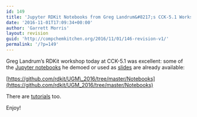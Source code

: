 ```yaml
---
id: 149
title: 'Jupyter RDKit Notebooks from Greg Landrum&#8217;s CCK-5.1 Workshop'
date: '2016-11-01T17:09:34+00:00'
author: 'Garrett Morris'
layout: revision
guid: 'http://compchemkitchen.org/2016/11/01/146-revision-v1/'
permalink: '/?p=149'
---
```


Greg Landrum’s RDKit workshop today at CCK-5.1 was excellent: some of the [Jupyter notebooks](https://github.com/rdkit/UGM_2016/tree/master/Notebooks) he demoed or used as [slides](https://github.com/rdkit/UGM_2016/tree/master/Notebooks) are already available:

[https://github.com/rdkit/UGM\_2016/tree/master/Notebooks](https://github.com/rdkit/UGM_2016/tree/master/Notebooks)

There are [tutorials](https://github.com/rdkit/rdkit-tutorials) too.

Enjoy!